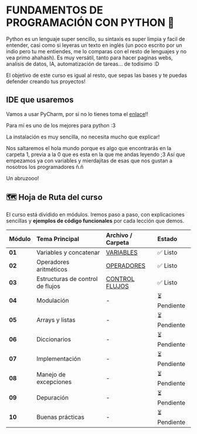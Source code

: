 # FUNDAMENTOS DE PROGRAMACIÓN CON PYTHON 🐍

Python es un lenguaje super sencillo, su sintaxis es super limpia y facil de entender, casi como si leyeras un texto en inglés (un poco escrito por un indio pero tu me entiendes, me lo comparas con el resto de lenguajes y no vea primo ahahash). Es muy versátil, tanto para hacer paginas webs, analisis de datos, IA, automatización de tareas... de todisimo :D

El objetivo de este curso es igual al resto, que sepas las bases y te puedas defender creando tus proyectos!

## IDE que usaremos

Vamos a usar PyCharm, por si no lo tienes toma el [enlace](https://www.jetbrains.com/es-es/pycharm/download/?section=windows)!!

Para mí es uno de los mejores para python :3

La instalación es muy sencilla, no necesita mucho que explicar!

Nos saltaremos el hola mundo porque es algo que encontrarás en la carpeta 1, previa a la 0 que es esta en la que me andas leyendo ;3 Así que empezamos ya con variables y mierdajitas de esas que nos gustan a nosotros los programadores ñ.ñ

Un abruzooo!

## 🗺️ Hoja de Ruta del curso 

El curso está dividido en módulos. Iremos paso a paso, con explicaciones sencillas y **ejemplos de código funcionales** por cada lección que demos.

| Módulo | Tema Principal | Archivo / Carpeta | Estado |
| :--- | :--- | :--- | :--- |
| **01** | Variables y concatenar | [VARIABLES](./1.%20Variables/README.md) | ✅ Listo |
| **02** | Operadores aritméticos | [OPERADORES](./2.%20Operadores%20aritméticos/README.md) | ✅ Listo |
| **03** | Estructuras de control de flujos | [CONTROL FLUJOS](./3.%20Estructuras%20de%20control%20de%20flujos/README.md) | ✅ Listo |
| **04** | Modulación | - | ⏳ Pendiente |
| **05** | Arrays y listas | - | ⏳ Pendiente |
| **06** | Diccionarios | - | ⏳ Pendiente |
| **07** | Implementación | - | ⏳ Pendiente |
| **08** | Manejo de excepciones | - | ⏳ Pendiente |
| **09** | Depuración | - | ⏳ Pendiente |
| **10** | Buenas prácticas | - | ⏳ Pendiente |